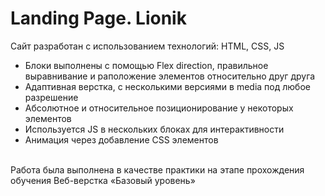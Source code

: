 # Landing Page. Lionik
Сайт разработан с использованием технологий: HTML, CSS, JS </br>
<ul> 
<li>Блоки выполнены с помощью Flex direction, правильное выравнивание и раположение элементов относительно друг друга</li>
<li>Адаптивная верстка, с несколькими версиями в media под любое разрешение</li>
<li>Абсолютное и относительное позиционирование у некоторых элементов</li>
<li>Используется JS в нескольких блоках для интерактивности</li>
<li>Анимация через добавление CSS элементов</li>
</ul>
</br>
Работа была выполнена в качестве практики на этапе прохождения обучения Веб-верстка «Базовый уровень» 
